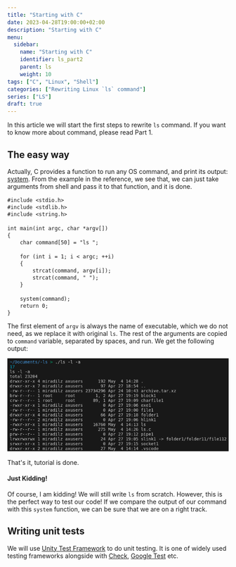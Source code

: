 ```yaml
---
title: "Starting with C"
date: 2023-04-28T19:00:00+02:00
description: "Starting with C"
menu:
  sidebar:
    name: "Starting with C"
    identifier: ls_part2
    parent: ls
    weight: 10
tags: ["C", "Linux", "Shell"]
categories: ["Rewriting Linux `ls` command"]
series: ["LS"]
draft: true
---
```


In this article we will start the first steps to rewrite `ls` command. If you want to know more about command, please read Part 1.

## The easy way
Actually, C provides a function to run any OS command, and print its output: [system](https://www.tutorialspoint.com/c_standard_library/c_function_system.htm). From the example in the reference, we see that, we can just take arguments from shell and pass it to that function, and it is done. 

```
#include <stdio.h>
#include <stdlib.h>
#include <string.h>

int main(int argc, char *argv[])
{
    char command[50] = "ls ";

    for (int i = 1; i < argc; ++i)
    {
        strcat(command, argv[i]);
        strcat(command, " ");
    }

    system(command);
    return 0;
}

```

The first element of `argv` is always the name of executable, which we do not need, as we replace it with original `ls`. The rest of the arguments are copied to `command` variable, separated by spaces, and run. We get the following output:

![Output of snippet](system_output.png)


That's it, tutorial is done.

#### Just Kidding!
Of course, I am kidding! We will still write `ls` from scratch. However, this is the perfect way to test our code! If we compare the output of our command with this `system` function, we can be sure that we are on a right track.

## Writing unit tests
We will use [Unity Test Framework](http://www.throwtheswitch.org/unity) to do unit testing. It is one of widely used testing frameworks alongside with [Check](https://libcheck.github.io/check/), [Google Test](https://google.github.io/googletest/) etc. 

